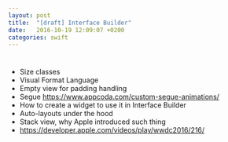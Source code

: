 ```yaml
---
layout: post
title:  "[draft] Interface Builder"
date:   2016-10-19 12:09:07 +0200
categories: swift
---
```


# 
* Size classes
* Visual Format Language
* Empty view for padding handling
* Segue
    https://www.appcoda.com/custom-segue-animations/
* How to create a widget to use it in Interface Builder
* Auto-layouts under the hood
* Stack view, why Apple introduced such thing
* https://developer.apple.com/videos/play/wwdc2016/216/

